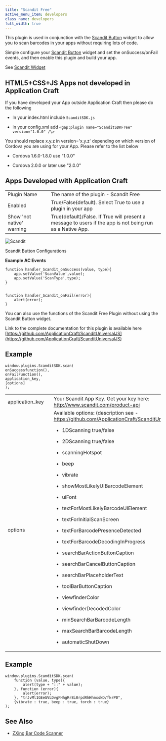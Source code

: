 ```yaml
---
title: "Scandit Free"
active_menu_item: developers
class_name: developers
full_width: true
---
```



This plugin is used in conjunction with the [Scandit Button](/developers/documentation/product-guide/widget-properties-events/beta/scandit-button) widget to allow you to scan barcodes in your apps without requiring lots of code.

Simple configure your [Scandit Button](/developers/documentation/product-guide/widget-properties-events/beta/scandit-button) widget and set the onSuccess/onFail events, and then enable this plugin and build your app.

See [Scandit Widget](/developers/documentation/product-guide/advanced-important-widgets/scandit-widget/)

## HTML5+CSS+JS Apps not developed in Application Craft

If you have developed your App outside Application Craft then please do the following

 - In your index.html include `ScanditSDK.js`

 - In your config.xml add `<gap:plugin name="ScanditSDKFree" version="1.0.0" /\>`

You should replace x.y.z in version='x.y.z' depending on which version of Cordova you are using for your App. Please refer to the list below

 - Cordova 1.6.0-1.8.0 use "1.0.0"

 - Cordova 2.0.0 or later use "2.0.0"

## Apps Developed with Application Craft

<table>
<tr>
<td width="182">
Plugin Name

</td>
<td width="20">
</td>
<td width="740">
The name of the plugin - Scandit Free

</td>
</tr>
<tr>
<td width="182">
Enabled

</td>
<td width="20">
</td>
<td width="740">
True/False(default). Select True to use a plugin in your app

</td>
</tr>
<tr>
<td width="182">
Show 'not native' warning

</td>
<td width="20">
</td>
<td width="740">
True(default)/False. If True will present a message to users if the app is not being run as a Native App.

</td>
</tr>
</table>

![Scandit](/img/docs/scandit.zoom83.png)

Scandit Button Configurations

**Example AC Events**

    function handler_Scandit_onSuccess(value, type){
        app.setValue('ScanValue',value);
        app.setValue('ScanType',type);        
    }
     
     
    function handler_Scandit_onFail(error){
        alert(error);        
    }
You can also use the functions of the Scandit Free Plugin without using the Scandit Button widget.

Link to the complete documentation for this plugin is available here [https://github.com/ApplicationCraft/ScanditUniversalJS](https://github.com/ApplicationCraft/ScanditUniversalJS)

## Example     
    window.plugins.ScanditSDK.scan(
    onSuccessfunction(),
    onFailFunction(),
    application_key,
    [options]
    );
     
   



<table>
<tr>
<td width="182">
application_key

</td>
<td width="20">
</td>
<td width="740">
  Your Scandit App Key. Get your key here: <a href="http://www.scandit.com/product-api">http://www.scandit.com/product-api</a>

</td>
</tr>
<tr>
<td width="182">
options

</td>
<td width="20">
</td>
<td width="740">
  Available options: (description see - <a href="https://github.com/ApplicationCraft/ScanditUniversalJS)">https://github.com/ApplicationCraft/ScanditUniversalJS)</a>

 - 1DScanning true/false

 - 2DScanning true/false

 - scanningHotspot

 - beep

 - vibrate

 - showMostLikelyUIBarcodeElement

 - uiFont

 - textForMostLikelyBarcodeUIElement

 - textForInitialScanScreen

 - textForBarcodePresenceDetected

 - textForBarcodeDecodingInProgress

 - searchBarActionButtonCaption

 - searchBarCancelButtonCaption

 - searchBarPlaceholderText

 - toolBarButtonCaption

 - viewfinderColor

 - viewfinderDecodedColor

 - minSearchBarBarcodeLength

 - maxSearchBarBarcodeLength

 - automaticShutDown

</td>
</tr>
</table>

## Example

    window.plugins.ScanditSDK.scan(
        function (value, type){
            alert(type + "::" + value);
        }, function (error){
            alert(error);
        }, "trJvMl1GEeGVLDvgFHhgRr8i0rpdRhHhmxskD/fkrP0", 
        {vibrate : true, beep : true, torch : true}
    );
     
     
   

## See Also

 - [ZXing Bar Code Scanner](/developers/documentation/ac-mobile-build-phonegap/ac-mobile-build/ac-build-plugins/zxing-bar-code-scanner)
